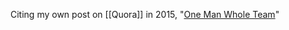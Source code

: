 
Citing my own post on [[Quora]] in 2015, "[One Man Whole Team](https://onentrepreneurship.quora.com/One-Man-Whole-Team)"


